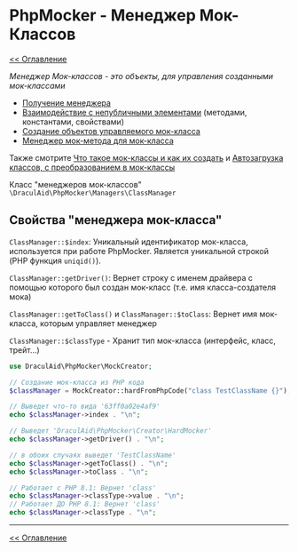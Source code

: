 # PhpMocker - Менеджер Мок-Классов
[<< Оглавление](../README.md)

_Менеджер Мок-классов - это объекты, для управления созданными мок-классами_

* [Получение менеджера](class-managers.md)
* [Взаимодействие с непубличными элементами](nopublic.md) (методами, константами, свойствами)
* [Создание объектов управляемого мок-класса](create-object.md)
* [Менеджер мок-метода для мок-класса](methods.md)

Также смотрите [Что такое мок-классы и как их создать](../mock-classes/README.md) и [Автозагрузка классов, с преобразованием в мок-классы](../autoloader/README.md)

Класс "менеджеров мок-классов" `\DraculAid\PhpMocker\Managers\ClassManager`

## Свойства "менеджера мок-класса"

`ClassManager::$index`: Уникальный идентификатор мок-класса, используется при работе PhpMocker. Является уникальной
строкой (PHP функция `uniqid()`).

`ClassManager::getDriver()`: Вернет строку с именем драйвера с помощью которого был создан мок-класс (т.е. имя класса-создателя мока)

`ClassManager::getToClass()` и `ClassManager::$toClass`: Вернет имя мок-класса, которым управляет менеджер

`ClassManager::$classType` - Хранит тип мок-класса (интерфейс, класс, трейт...)

```php
use DraculAid\PhpMocker\MockCreator;

// Создание мок-класса из PHP кода
$classManager = MockCreator::hardFromPhpCode("class TestClassName {}");

// Выведет что-то вида '63ff0a02e4af9'
echo $classManager->index . "\n";

// Выведет 'DraculAid\PhpMocker\Creator\HardMocker'
echo $classManager->getDriver() . "\n";

// в обоих случаях выведет 'TestClassName'
echo $classManager->getToClass() . "\n";
echo $classManager->toClass . "\n";

// Работает с PHP 8.1: Вернет 'class' 
echo $classManager->classType->value . "\n";
// Работает ДО PHP 8.1: Вернет 'class'
echo $classManager->classType . "\n";
```

---

[<< Оглавление](../README.md)

